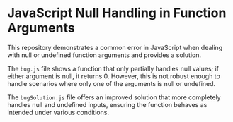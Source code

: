 # JavaScript Null Handling in Function Arguments

This repository demonstrates a common error in JavaScript when dealing with null or undefined function arguments and provides a solution.

The `bug.js` file shows a function that only partially handles null values; if either argument is null, it returns 0.  However, this is not robust enough to handle scenarios where only one of the arguments is null or undefined.

The `bugSolution.js` file offers an improved solution that more completely handles null and undefined inputs, ensuring the function behaves as intended under various conditions.